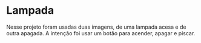 # Lampada
Nesse projeto foram usadas duas imagens, de uma lampada acesa e de outra apagada. A intenção foi usar um botão para acender, apagar e piscar.
